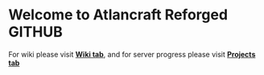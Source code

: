 # Welcome to Atlancraft Reforged GITHUB

For wiki please visit [**Wiki tab**](https://github.com/RemasterZ-Krai/AtlancraftReforged/wiki), and for server progress please visit [**Projects tab**](https://github.com/RemasterZ-Krai/AtlancraftReforged/projects/1)
